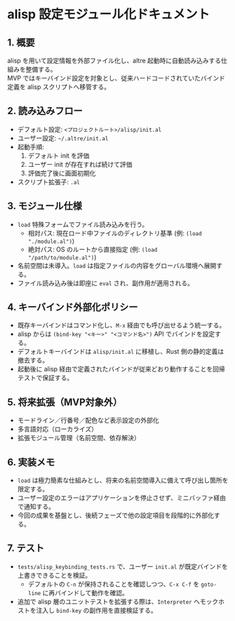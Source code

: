 # alisp 設定モジュール化ドキュメント

## 1. 概要
alisp を用いて設定情報を外部ファイル化し、altre 起動時に自動読み込みする仕組みを整備する。  
MVP ではキーバインド設定を対象とし、従来ハードコードされていたバインド定義を alisp スクリプトへ移管する。

## 2. 読み込みフロー
- デフォルト設定: `<プロジェクトルート>/alisp/init.al`
- ユーザー設定: `~/.altre/init.al`
- 起動手順:  
  1. デフォルト init を評価  
  2. ユーザー init が存在すれば続けて評価  
  3. 評価完了後に画面初期化
- スクリプト拡張子: `.al`

## 3. モジュール仕様
- `load` 特殊フォームでファイル読み込みを行う。
  - 相対パス: 現在ロード中ファイルのディレクトリ基準 (例: `(load "./module.al")`)
  - 絶対パス: OS のルートから直接指定 (例: `(load "/path/to/module.al")`)
- 名前空間は未導入。`load` は指定ファイルの内容をグローバル環境へ展開する。
- ファイル読み込み後は即座に `eval` され、副作用が適用される。

## 4. キーバインド外部化ポリシー
- 既存キーバインドはコマンド化し、`M-x` 経由でも呼び出せるよう統一する。
- alisp からは `(bind-key "<キー>" "<コマンド名>")` API でバインドを設定する。
- デフォルトキーバインドは `alisp/init.al` に移植し、Rust 側の静的定義は撤去する。
- 起動後に alisp 経由で定義されたバインドが従来どおり動作することを回帰テストで保証する。

## 5. 将来拡張（MVP対象外）
- モードライン／行番号／配色など表示設定の外部化
- 多言語対応（ローカライズ）
- 拡張モジュール管理（名前空間、依存解決）

## 6. 実装メモ
- `load` は極力簡素な仕組みとし、将来の名前空間導入に備えて呼び出し箇所を限定する。
- ユーザー設定のエラーはアプリケーションを停止させず、ミニバッファ経由で通知する。
- 今回の成果を基盤とし、後続フェーズで他の設定項目を段階的に外部化する。

## 7. テスト
- `tests/alisp_keybinding_tests.rs` で、ユーザー `init.al` が既定バインドを上書きできることを検証。
  - デフォルトの `C-n` が保持されることを確認しつつ、`C-x C-f` を `goto-line` に再バインドして動作を確認。
- 追加で alisp 層のユニットテストを拡張する際は、`Interpreter` へモックホストを注入し `bind-key` の副作用を直接検証する。
